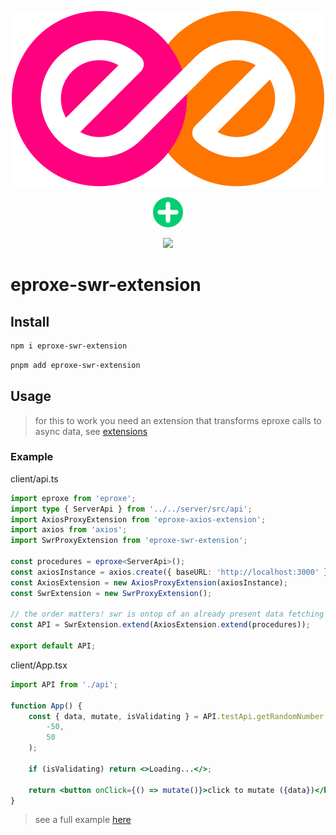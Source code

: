 <p align="center">
	<img src="../../images/eproxe.svg"/>
</p>
	<p align="center"><img src="../../images/plus.svg"/></p>
<p align="center">
	<img width="400px" src="https://camo.githubusercontent.com/cd6cabc4794eae6f99339744c2db817f43eda5de8611360dce9955d2606a9f43/68747470733a2f2f6173736574732e76657263656c2e636f6d2f696d6167652f75706c6f61642f76313537323238393631382f7377722f62616e6e65722e706e67"/>
</p>

# eproxe-swr-extension

## Install

```bash
npm i eproxe-swr-extension
```

```bash
pnpm add eproxe-swr-extension
```

## Usage

> for this to work you need an extension that transforms eproxe calls to async data, see [extensions](../../README.md#extensions)

### Example

client/api.ts

```ts
import eproxe from 'eproxe';
import type { ServerApi } from '../../server/src/api';
import AxiosProxyExtension from 'eproxe-axios-extension';
import axios from 'axios';
import SwrProxyExtension from 'eproxe-swr-extension';

const procedures = eproxe<ServerApi>();
const axiosInstance = axios.create({ baseURL: 'http://localhost:3000' });
const AxiosExtension = new AxiosProxyExtension(axiosInstance);
const SwrExtension = new SwrProxyExtension();

// the order matters! swr is ontop of an already present data fetching extension
const API = SwrExtension.extend(AxiosExtension.extend(procedures));

export default API;
```

client/App.tsx

```jsx
import API from './api';

function App() {
	const { data, mutate, isValidating } = API.testApi.getRandomNumber.use(
		-50,
		50
	);

	if (isValidating) return <>Loading...</>;

	return <button onClick={() => mutate()}>click to mutate ({data})</button>;
}
```

> see a full example [here](../../example/README.md)
